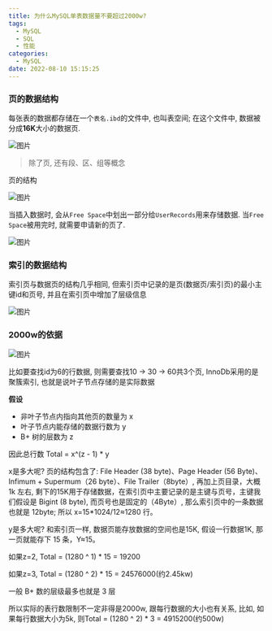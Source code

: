 ```yaml
---
title: 为什么MySQL单表数据量不要超过2000w?
tags:
  - MySQL
  - SQL
  - 性能
categories:
  - MySQL
date: 2022-08-10 15:15:25
---
```




### 页的数据结构

每张表的数据都存储在一个`表名.ibd`的文件中, 也叫表空间;  在这个文件中, 数据被分成**16K**大小的数据页.

![图片](https://tonnyblog.oss-cn-beijing.aliyuncs.com/img/640.png)

> 除了页, 还有段、区、组等概念

页的结构

![图片](https://tonnyblog.oss-cn-beijing.aliyuncs.com/img/640-20220810151951030.png)

当插入数据时, 会从`Free Space`中划出一部分给`UserRecords`用来存储数据. 当`Free Space`被用完时, 就需要申请新的页了.

![图片](https://tonnyblog.oss-cn-beijing.aliyuncs.com/img/640-20220810152213850.png)

### 索引的数据结构

索引页与数据页的结构几乎相同, 但索引页中记录的是页(数据页/索引页)的最小主键id和页号, 并且在索引页中增加了层级信息

![图片](https://tonnyblog.oss-cn-beijing.aliyuncs.com/img/640-20220810160112260.png)

### 2000w的依据

![图片](https://tonnyblog.oss-cn-beijing.aliyuncs.com/img/640-20220810160246326.png)

比如要查找id为6的行数据, 则需要查找10 -> 30 -> 60共3个页, InnoDb采用的是聚簇索引, 也就是说叶子节点存储的是实际数据

**假设**

- 非叶子节点内指向其他页的数量为 x
- 叶子节点内能存储的数据行数为 y
- B+ 树的层数为 z

因此总行数 Total = x^(z - 1) * y

x是多大呢? 页的结构包含了:  File Header (38 byte)、Page Header (56 Byte)、Infimum + Supermum（26 byte）、File Trailer（8byte）, 再加上页目录，大概 1k 左右, 剩下的15K用于存储数据，在索引页中主要记录的是主键与页号，主键我们假设是 Bigint (8 byte), 而页号也是固定的（4Byte）, 那么索引页中的一条数据也就是 12byte; 所以 x=15*1024/12≈1280 行。

y是多大呢? 和索引页一样, 数据页能存放数据的空间也是15K, 假设一行数据1K, 那一页就能存下 15 条，Y≈15。

如果z=2, Total = (1280 ^ 1) * 15 = 19200

如果z=3, Total = (1280 ^ 2) * 15 = 24576000(约2.45kw)

一般 B+ 数的层级最多也就是 3 层

所以实际的表行数限制不一定非得是2000w, 跟每行数据的大小也有关系, 比如, 如果每行数据大小为5k, 则Total = (1280 ^ 2) * 3 = 4915200(约500w)
